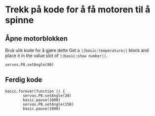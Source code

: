 # Trekk på kode for å få motoren til å spinne

## Åpne motorblokken
Bruk ulik kode for å gjøre dette
Get a ``||basic:temperature||`` block and place it in the value slot of ``||basic:show number||``.
```blocks
servos.P0.setAngle(90)
```

## Ferdig kode
```blocks
basic.forever(function () {
        servos.P0.setAngle(30)
        basic.pause(1000)
        servos.P0.setAngle(150)
        basic.pause(1000)
```